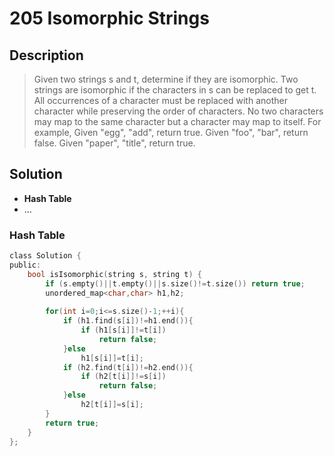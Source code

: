 # 205 Isomorphic Strings
## Description
>Given two strings s and t, determine if they are isomorphic.
>Two strings are isomorphic if the characters in s can be replaced to get t.
>All occurrences of a character must be replaced with another character while preserving the order of characters. No two characters may map to the same character but a character may map to itself.
>For example,
>Given "egg", "add", return true.
>Given "foo", "bar", return false.
>Given "paper", "title", return true.


## Solution
- **Hash Table**
- ...

### Hash Table

```c
class Solution {
public:
    bool isIsomorphic(string s, string t) {
        if (s.empty()||t.empty()||s.size()!=t.size()) return true;
        unordered_map<char,char> h1,h2;
        
        for(int i=0;i<=s.size()-1;++i){
            if (h1.find(s[i])!=h1.end()){
                if (h1[s[i]]!=t[i])
                    return false;
            }else
                h1[s[i]]=t[i];
            if (h2.find(t[i])!=h2.end()){
                if (h2[t[i]]!=s[i])
                    return false;
            }else
                h2[t[i]]=s[i];
        }
        return true;
    }
};
```

